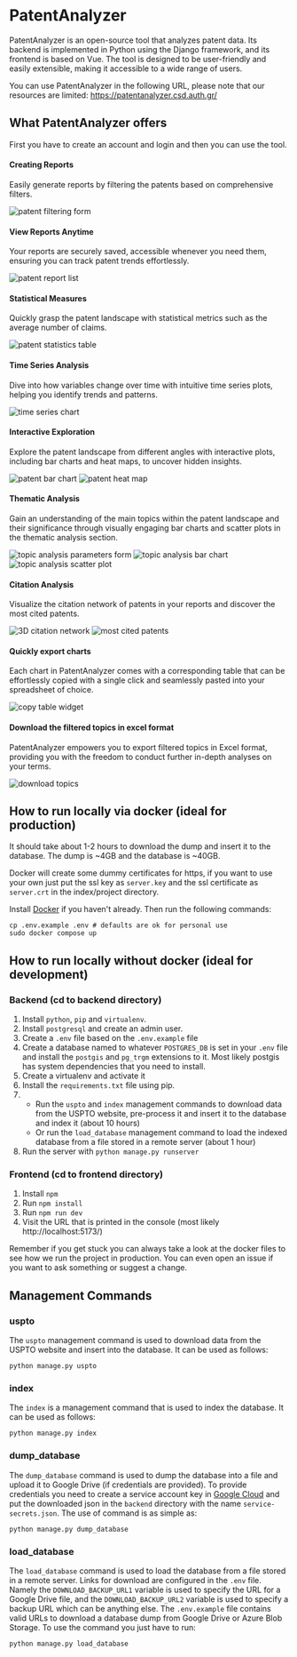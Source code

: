 # PatentAnalyzer

PatentAnalyzer is an open-source tool that analyzes patent data. Its backend is implemented in Python using the Django framework, and its frontend is based on Vue. The tool is designed to be user-friendly and easily extensible, making it accessible to a wide range of users.

You can use PatentAnalyzer in the following URL, please note that our resources are limited: https://patentanalyzer.csd.auth.gr/

## What PatentAnalyzer offers

First you have to create an account and login and then you can use the tool.

#### Creating Reports

Easily generate reports by filtering the patents based on comprehensive filters.

![patent filtering form](frontend/src/assets/images/form-light.png)

#### View Reports Anytime

Your reports are securely saved, accessible whenever you need them, ensuring you can track patent trends effortlessly.

![patent report list](frontend/src/assets/images/reports-light.png)

#### Statistical Measures

Quickly grasp the patent landscape with statistical metrics such as the average number of claims.

![patent statistics table](frontend/src/assets/images/stats-light.png)

#### Time Series Analysis

Dive into how variables change over time with intuitive time series plots, helping you identify trends and patterns.

![time series chart](frontend/src/assets/images/timeseries-light.png)

#### Interactive Exploration

Explore the patent landscape from different angles with interactive plots, including bar charts and heat maps, to uncover hidden insights.

![patent bar chart](frontend/src/assets/images/assignee-light.png)
![patent heat map](frontend/src/assets/images/map-light.png)

#### Thematic Analysis

Gain an understanding of the main topics within the patent landscape and their significance through visually engaging bar charts and scatter plots in the thematic analysis section.

![topic analysis parameters form](frontend/src/assets/images/topic-form-light.png)
![topic analysis bar chart](frontend/src/assets/images/topic-class-light.png)
![topic analysis scatter plot](frontend/src/assets/images/topics-light.png)

#### Citation Analysis

Visualize the citation network of patents in your reports and discover the most cited patents.

![3D citation network](frontend/src/assets/images/graph-light.gif)
![most cited patents](frontend/src/assets/images/cited-light.png)

#### Quickly export charts

Each chart in PatentAnalyzer comes with a corresponding table that can be effortlessly copied with a single
click and seamlessly pasted into your spreadsheet of choice.

![copy table widget](frontend/src/assets/images/topic-table-light.png)

#### Download the filtered topics in excel format

PatentAnalyzer empowers you to export filtered topics in Excel format, providing you with the freedom to conduct further in-depth analyses on your terms.

![download topics](frontend/src/assets/images/patents-light.png)

## How to run locally via docker (ideal for production)

It should take about 1-2 hours to download the dump and insert it to the database. The dump is ~4GB and the database is ~40GB.

Docker will create some dummy certificates for https, if you want to use your own just put the ssl key as `server.key` and the ssl certificate as `server.crt` in the index/project directory.

Install [Docker](https://docs.docker.com/engine/install/) if you haven't already. Then run the following commands:

```shell
cp .env.example .env # defaults are ok for personal use
sudo docker compose up
```

## How to run locally without docker (ideal for development)

### Backend (cd to backend directory)

1. Install `python`, `pip` and `virtualenv`.
2. Install `postgresql` and create an admin user.
3. Create a `.env` file based on the `.env.example` file
4. Create a database named to whatever `POSTGRES_DB` is set in your `.env` file and install the `postgis` and `pg_trgm` extensions to it. Most likely postgis has system dependencies that you need to install.
5. Create a virtualenv and activate it
6. Install the `requirements.txt` file using pip.
7.  - Run the `uspto` and `index` management commands to download data from the USPTO website, pre-process it and insert it to the database and index it (about 10 hours)
    - Or run the `load_database` management command to load the indexed database from a file stored in a remote server (about 1 hour)
8. Run the server with `python manage.py runserver`

### Frontend (cd to frontend directory)

1. Install `npm`
2. Run `npm install`
3. Run `npm run dev`
4. Visit the URL that is printed in the console (most likely http://localhost:5173/)

Remember if you get stuck you can always take a look at the docker files to see how we run the project in production. You can even open an issue if you want to ask something or suggest a change.

## Management Commands

### uspto

The `uspto` management command is used to download data from the USPTO website and insert into the database. It can be used as follows:

```shell
python manage.py uspto
```

### index

The `index` is a management command that is used to index the database. It can be used as follows:

```shell
python manage.py index
```

### dump_database

The `dump_database` command is used to dump the database into a file and upload it to Google Drive (if credentials are provided).
To provide credentials you need to create a service account key in [Google Cloud](https://cloud.google.com/iam/docs/keys-create-delete) and put the downloaded json in the `backend` directory with the name `service-secrets.json`. The use of command is as simple as:

```shell
python manage.py dump_database
```

### load_database

The `load_database` command is used to load the database from a file stored in a remote server. Links for download are configured in the `.env` file. Namely the `DOWNLOAD_BACKUP_URL1` variable is used to specify the URL for a Google Drive file, and the `DOWNLOAD_BACKUP_URL2` variable is used to specify a backup URL which can be anything else. The `.env.example` file contains valid URLs to download a database dump from Google Drive or Azure Blob Storage. To use the command you just have to run:

```shell
python manage.py load_database
```
